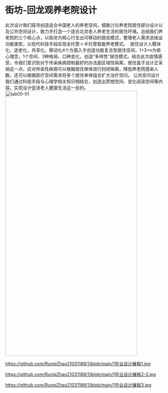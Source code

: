 # 街坊-回龙观养老院设计


此次设计我们探寻创造适合中国老人的养老空间，细致讨论养老院居住部分设计以及公共空间设计，致力手打造一个适合北京老人养老生活的居住环境。总结我们养老院的三个核心点，以街坊为核心行生出可移动的居佳模式，整理老人需求总结出功能类型，以现代科技手段实现全托管＋半托管智能养老模式。 
居住设计人模块化，适老化，共享化，移动化4个方面入手创造功能复合型居住空间，1+3+n为核心理念，1个空间、3种格局、口种变化，创造“多样性”居住模式。结合此次疫情感受，令我们意识到对于传染疾病控制最好的办法是区域性隔离，居住盒子设计正采纳这一点，应对传染性疾病可以根据居住单体进行封闭隔离，降低养老院感染人数，还可以根据医疗空间需求将多个居住单体组合扩大治疗空问。
公共空问设计我们通过科技手段与心理学相关知识相结合，创造出冥想空间、变化阅读空间等内容。实现设计促进老人健康生活这一目的。
<img src="https://github.com/RunqiZhao21031188/1/blob/main/1毕业设计展板1.jpg" width="422px" height="848px" alt="lab00-01"/>

https://github.com/RunqiZhao21031188/1/blob/main/1毕业设计展板1.jpg

https://github.com/RunqiZhao21031188/1/blob/main/1毕业设计展板2-2.jpg

https://github.com/RunqiZhao21031188/1/blob/main/1毕业设计展板3.jpg
